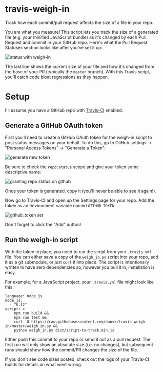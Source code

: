 # travis-weigh-in
Track how each commit/pull request affects the size of a file in your repo.

You are what you measure! This script lets you track the size of a generated file (e.g. your minified JavaScript bundle) as it's changed by each Pull Request and commit in your GitHub repo. Here's what the Pull Request Statuses section looks like after you've set it up:

![status with weigh-in](https://cloud.githubusercontent.com/assets/98301/10703019/161a9d40-799b-11e5-9798-8ebbab465d02.png)

The last line shows the current size of your file and how it's changed from the base of your PR (typically the `master` branch). With this Travis script, you'll catch code bloat regressions as they happen.

# Setup

I'll assume you have a GitHub repo with [Travis-CI][] enabled.

## Generate a GitHub OAuth token

First you'll need to create a GitHub OAuth token for the weigh-in script to post status messages on your behalf. To do this, go to GitHub settings → "Personal Access Tokens" → "Generate a Token":

![generate new token](https://cloud.githubusercontent.com/assets/98301/10703144/173d430c-799c-11e5-8ac2-915482cacd17.png)

Be sure to check the `repo:status` scope and give your token some descriptive name:

![granting repo status on github](https://cloud.githubusercontent.com/assets/98301/10703161/369dfa2a-799c-11e5-9d94-6451fb8097ef.png)

Once your token is generated, copy it (you'll never be able to see it again!).

Now go to Travis-CI and open up the Settings page for your repo. Add the token as an environment variable named `GITHUB_TOKEN`:

![github_token set](https://cloud.githubusercontent.com/assets/98301/10703222/822cbe86-799c-11e5-8419-794a68339543.png)

Don't forget to click the "Add" button!

## Run the weigh-in script

With the token in place, you need to run the script from your `.travis.yml` file. You can either save a copy of the `weigh_in.py` script into your repo, add it as a git submodule, or just `curl` it into place. The script is intentionally written to have zero dependencies so, however you pull it in, installation is easy.

For example, for a JavaScript project, your `.travis.yml` file might look like this:

```
language: node_js
node_js:
  - "0.12"
script: >
    npm run build &&
    npm run test &&
    curl -O https://raw.githubusercontent.com/danvk/travis-weigh-in/master/weigh_in.py &&
    python weigh_in.py dist/script-to-track.min.js
```

Either push this commit to your repo or send it out as a pull request. The first run will only show an absolute size (i.e. no changes), but subsequent runs should show how the commit/PR changes the size of the file.

If you don't see code sizes posted, check out the logs of your Travis-CI builds for details on what went wrong.

[Travis-CI]: https://travis-ci.org/
